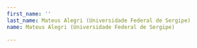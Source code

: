 ```yaml
---
first_name: ''
last_name: Mateus Alegri (Universidade Federal de Sergipe)
name: Mateus Alegri (Universidade Federal de Sergipe)

---
```


